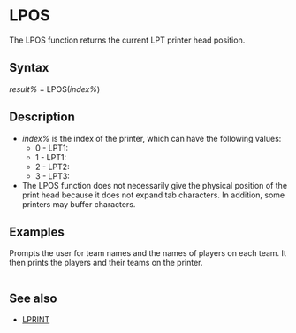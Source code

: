 # LPOS

The LPOS function returns the current LPT printer head position.

  

## Syntax

*result%* = LPOS(*index%*)
  

## Description

* *index%* is the index of the printer, which can have the following values:
	+ 0 - LPT1:
	+ 1 - LPT1:
	+ 2 - LPT2:
	+ 3 - LPT3:
* The LPOS function does not necessarily give the physical position of the print head because it does not expand tab characters. In addition, some printers may buffer characters.

  

## Examples

Prompts the user for team names and the names of players on each team. It then prints the players and their teams on the printer.

``` [CLS](CLS.md) [LPRINT](LPRINT.md) "Team Members"; [TAB](TAB.md)(76); "TEAM" : [LPRINT](LPRINT.md) [INPUT](INPUT.md) "How many teams"; TEAMS [INPUT](INPUT.md) "How many players per team";PPT [PRINT](PRINT.md) [FOR](FOR.md) T = 1 TO TEAMS     [INPUT](INPUT.md) "Team name: ", TEAM$     [FOR](FOR.md) P = 1 TO PPT         [INPUT](INPUT.md) "   Enter player name: ", PLAYER$         [LPRINT](LPRINT.md) PLAYER$;         [IF](IF.md) P < PPT [THEN](THEN.md)             [IF](IF.md) LPOS(0) > 55 [THEN](THEN.md) ' Print a new line if print head past column 55.                 [LPRINT](LPRINT.md) : [LPRINT](LPRINT.md) [SPACE$](SPACE$.md)(5);             [ELSE](ELSE.md)                 [LPRINT](LPRINT.md) ", ";         'Otherwise, print a comma.             [END](END.md) IF         [END](END.md) IF     [NEXT](NEXT.md) P [LPRINT](LPRINT.md) [STRING$](STRING$.md)(80 - LPOS(0) - [LEN](LEN.md)(TEAM$),"."); TEAM$ [NEXT](NEXT.md) T  
```

  

## See also

* [LPRINT](LPRINT.md)

  
